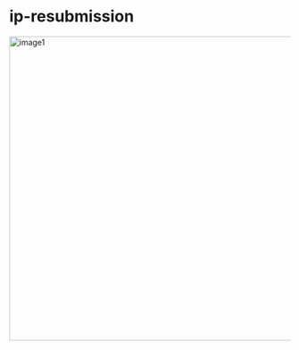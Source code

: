 # ip-resubmission
<img width="545" alt="image1" src="https://user-images.githubusercontent.com/104641808/169171473-ec1c4d2c-33fe-4fc9-a3cc-97460e05bac3.png">
